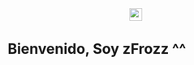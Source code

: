 <center><img src="https://github.githubassets.com/images/mona-whisper.gif" width="25px"></center>
<h1>Bienvenido, Soy zFrozz ^^</h1>

